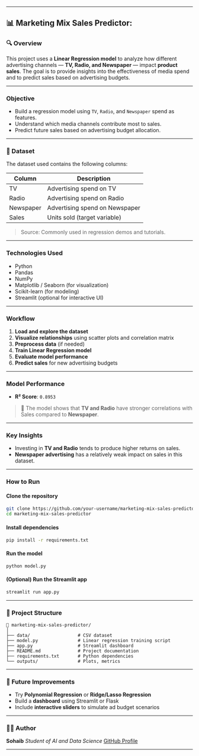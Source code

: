 
---

## 📊 Marketing Mix Sales Predictor:
### 🔍 Overview

This project uses a **Linear Regression model** to analyze how different advertising channels — **TV, Radio, and Newspaper** — impact **product sales**. The goal is to provide insights into the effectiveness of media spend and to predict sales based on advertising budgets.

---

###  Objective

* Build a regression model using `TV`, `Radio`, and `Newspaper` spend as features.
* Understand which media channels contribute most to sales.
* Predict future sales based on advertising budget allocation.

---

### 📁 Dataset

The dataset used contains the following columns:

| Column    | Description                    |
| --------- | ------------------------------ |
| TV        | Advertising spend on TV        |
| Radio     | Advertising spend on Radio     |
| Newspaper | Advertising spend on Newspaper |
| Sales     | Units sold (target variable)   |

>  Source: Commonly used in regression demos and tutorials.

---

###  Technologies Used

* Python 
* Pandas
* NumPy
* Matplotlib / Seaborn (for visualization)
* Scikit-learn (for modeling)
* Streamlit (optional for interactive UI)

---

###  Workflow

1. **Load and explore the dataset**
2. **Visualize relationships** using scatter plots and correlation matrix
3. **Preprocess data** (if needed)
4. **Train Linear Regression model**
5. **Evaluate model performance**
6. **Predict sales** for new advertising budgets

---

###  Model Performance

* **R² Score**: `0.8953` 

> 🎯 The model shows that **TV and Radio** have stronger correlations with Sales compared to **Newspaper**.

---

###  Key Insights

* Investing in **TV and Radio** tends to produce higher returns on sales.
* **Newspaper advertising** has a relatively weak impact on sales in this dataset.

---

###  How to Run

#### Clone the repository

```bash
git clone https://github.com/your-username/marketing-mix-sales-predictor.git
cd marketing-mix-sales-predictor
```

#### Install dependencies

```bash
pip install -r requirements.txt
```

#### Run the model

```bash
python model.py
```

#### (Optional) Run the Streamlit app

```bash
streamlit run app.py
```

---

### 📂 Project Structure

```
📁 marketing-mix-sales-predictor/
│
├── data/                  # CSV dataset
├── model.py               # Linear regression training script
├── app.py                 # Streamlit dashboard
├── README.md              # Project documentation
├── requirements.txt       # Python dependencies
└── outputs/               # Plots, metrics
```

---

### 🚀 Future Improvements

* Try **Polynomial Regression** or **Ridge/Lasso Regression**
* Build a **dashboard** using Streamlit or Flask
* Include **interactive sliders** to simulate ad budget scenarios

---

### 👨‍💻 Author

**Sohaib**
*Student of AI and Data Science*
[GitHub Profile](https://github.com/mdsohaib15)

---

